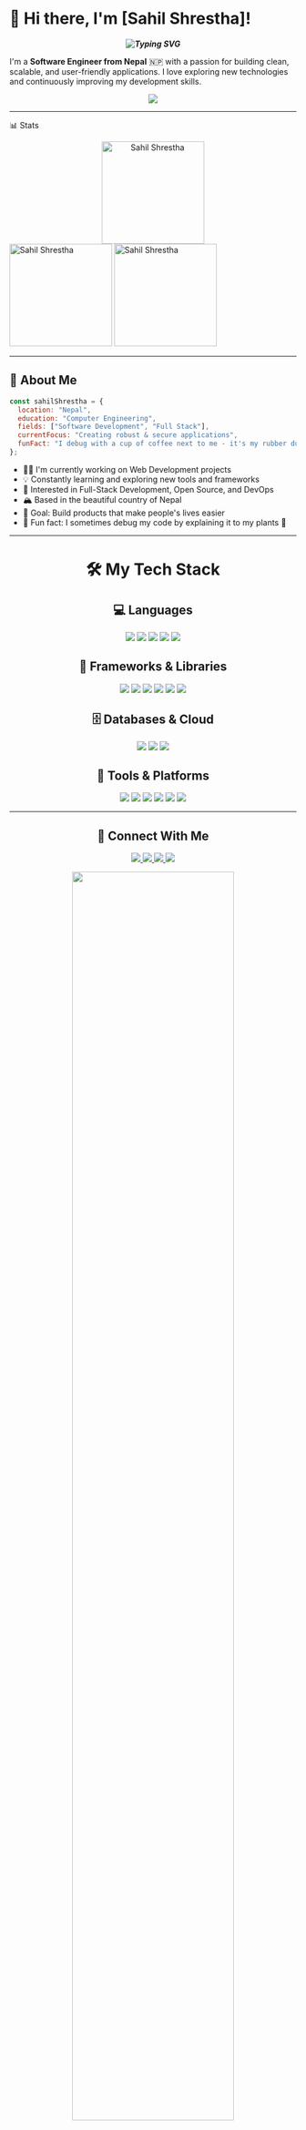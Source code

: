 # 👋 Hi there, I'm [Sahil Shrestha]!

<p align="center">
  <strong><em>
    <img src="https://readme-typing-svg.demolab.com?font=Fira+Code&duration=2500&pause=1000&color=22C55E&center=true&vCenter=true&width=500&lines=Full+Stack+MERN+Developer;Passionate+About+Scalable+Apps;Loves+Clean+Code+%26+UI;Always+Learning+New+Tech" alt="Typing SVG" />
  </em></strong>
</p>


I'm a **Software Engineer from Nepal** 🇳🇵 with a passion for building clean, scalable, and user-friendly applications. I love exploring new technologies and continuously improving my development skills.
<p align="center">
  <img src="https://github-profile-summary-cards.vercel.app/api/cards/profile-details?username=lihasahil&theme=radical" />
</p>

---

📊 Stats
<br />

<div align="center">
  <img width="auto" height="180em"
       src="https://github-readme-streak-stats-eight.vercel.app/?user=lihasahil&hide_border=true&width=800&theme=radical&locale=en"
       alt="Sahil Shrestha" />
  <br />
</div>

   <div alight="center">
      <img width="auto" height="180em" src="https://github-readme-stats.vercel.app/api?username=lihasahil&show_icons=true&hide_border=true&width=600&theme=radical&locale=en" alt="Sahil Shrestha" /> 
      <img width="auto" height="180em"   src="https://github-readme-stats.vercel.app/api/top-langs?username=lihasahil&show_icons=true&hide_border=true&width=600&theme=radical&locale=en&layout=compact" alt="Sahil Shrestha" />
   </div>

---

## 💬 About Me

```js
const sahilShrestha = {
  location: "Nepal",
  education: "Computer Engineering",
  fields: ["Software Development", "Full Stack"],
  currentFocus: "Creating robust & secure applications",
  funFact: "I debug with a cup of coffee next to me - it's my rubber duck!"
};
```
- 🧑‍💻 I'm currently working on Web Development projects
- 💡 Constantly learning and exploring new tools and frameworks
- 🌱 Interested in Full-Stack Development, Open Source, and DevOps
- 🏔️ Based in the beautiful country of Nepal
- 🎯 Goal: Build products that make people's lives easier
- 🧠 Fun fact: I sometimes debug my code by explaining it to my plants 🌱

---

<h1 align="center">🛠️ My Tech Stack</h1>

<h2 align="center">💻 Languages</h2>
<p align="center">
  <img src="https://img.shields.io/badge/Python-3776AB?style=for-the-badge&logo=python&logoColor=white"/>
  <img src="https://img.shields.io/badge/JavaScript-F7DF1E?style=for-the-badge&logo=javascript&logoColor=black"/>
  <img src="https://img.shields.io/badge/HTML5-E34F26?style=for-the-badge&logo=html5&logoColor=white"/>
  <img src="https://img.shields.io/badge/CSS3-1572B6?style=for-the-badge&logo=css3&logoColor=white"/>
  <img src="https://img.shields.io/badge/C++-00599C?style=for-the-badge&logo=c%2B%2B&logoColor=white"/>
</p>

<h2 align="center">🚀 Frameworks & Libraries</h2>
<p align="center">
  <img src="https://img.shields.io/badge/React-61DAFB?style=for-the-badge&logo=react&logoColor=black"/>
  <img src="https://img.shields.io/badge/Tailwind_CSS-38B2AC?style=for-the-badge&logo=tailwind-css&logoColor=white"/>
  <img src="https://img.shields.io/badge/Bootstrap-7952B3?style=for-the-badge&logo=bootstrap&logoColor=white"/>
  <img src="https://img.shields.io/badge/Node.js-339933?style=for-the-badge&logo=node.js&logoColor=white"/>
  <img src="https://img.shields.io/badge/Express.js-000000?style=for-the-badge&logo=express&logoColor=white"/>
  <img src="https://img.shields.io/badge/Next.js-000000?style=for-the-badge&logo=nextdotjs&logoColor=white"/>

</p>

<h2 align="center">🗄️ Databases & Cloud</h2>
<p align="center">
  <img src="https://img.shields.io/badge/PostgreSQL-4169E1?style=for-the-badge&logo=postgresql&logoColor=white"/>
  <img src="https://img.shields.io/badge/MySQL-4479A1?style=for-the-badge&logo=mysql&logoColor=white"/>
  <img src="https://img.shields.io/badge/MongoDB-47A248?style=for-the-badge&logo=mongodb&logoColor=white"/>
</p>

<h2 align="center">🧰 Tools & Platforms</h2>
<p align="center">
  <img src="https://img.shields.io/badge/Git-F05032?style=for-the-badge&logo=git&logoColor=white"/>
  <img src="https://img.shields.io/badge/Docker-2496ED?style=for-the-badge&logo=docker&logoColor=white"/>
  <img src="https://img.shields.io/badge/VS_Code-007ACC?style=for-the-badge&logo=visual-studio-code&logoColor=white"/>
  <img src="https://img.shields.io/badge/Linux-FCC624?style=for-the-badge&logo=linux&logoColor=black"/>
  <img src="https://img.shields.io/badge/GitHub-181717?style=for-the-badge&logo=github&logoColor=white"/>
  <img src="https://img.shields.io/badge/Postman-FF6C37?style=for-the-badge&logo=postman&logoColor=white"/>
</p>

---

<h2 align="center">🤝 Connect With Me</h2>

<p align="center">
  <a href="https://www.sahilshrestha2003.com.np" target="_blank">
    <img src="https://img.shields.io/badge/🌐 Website-343a40?style=for-the-badge&logo=google-chrome&logoColor=white"/>
  </a>
  <a href="https://www.linkedin.com/in/sahil-shrestha-b46887319/" target="_blank">
    <img src="https://img.shields.io/badge/LinkedIn-0A66C2?style=for-the-badge&logo=linkedin&logoColor=white"/>
  </a>
  <a href="mailto:sahilshrestha106@example.com" target="_blank">
    <img src="https://img.shields.io/badge/Email-EA4335?style=for-the-badge&logo=gmail&logoColor=white"/>
  </a>
  <a href="https://github.com/lihasahil" target="_blank">
    <img src="https://img.shields.io/badge/GitHub-171515?style=for-the-badge&logo=github&logoColor=white"/>
  </a>
</p>

<p align="center">
  <img src="https://images-wixmp-ed30a86b8c4ca887773594c2.wixmp.com/f/c83c004e-1370-4756-88e5-4071de797088/dgdq8br-09cc7ad6-a021-47a5-b0e0-917b12b0f7a7.gif?token=eyJ0eXAiOiJKV1QiLCJhbGciOiJIUzI1NiJ9.eyJzdWIiOiJ1cm46YXBwOjdlMGQxODg5ODIyNjQzNzNhNWYwZDQxNWVhMGQyNmUwIiwiaXNzIjoidXJuOmFwcDo3ZTBkMTg4OTgyMjY0MzczYTVmMGQ0MTVlYTBkMjZlMCIsIm9iaiI6W1t7InBhdGgiOiJcL2ZcL2M4M2MwMDRlLTEzNzAtNDc1Ni04OGU1LTQwNzFkZTc5NzA4OFwvZGdkcThici0wOWNjN2FkNi1hMDIxLTQ3YTUtYjBlMC05MTdiMTJiMGY3YTcuZ2lmIn1dXSwiYXVkIjpbInVybjpzZXJ2aWNlOmZpbGUuZG93bmxvYWQiXX0.tqRMtE-b2QiI2nnefNxSDMJvZCcYqFmq2ccg_Xfzqb8" width="75%" />
</p>

<p align="center">
  <img src="https://komarev.com/ghpvc/?username=lihasahil&label=Profile%20Views&color=9370DB&style=flat-square" alt="profile views"/>
</p>


<p align="center">
  <img src="https://capsule-render.vercel.app/api?type=waving&color=0D47A1&height=100&width=50%&section=footer"/>
</p>

---

## 🏷️ Pronouns

He/Him

---

Thanks for visiting my profile! Feel free to connect or collaborate 😊
